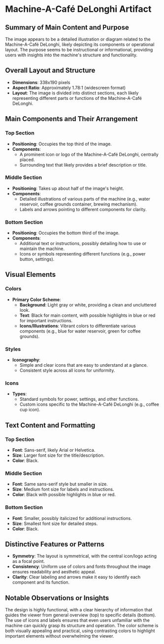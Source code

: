 # Machine-A-Café DeLonghi Artifact

## Summary of Main Content and Purpose
The image appears to be a detailed illustration or diagram related to the Machine-A-Café DeLonghi, likely depicting its components or operational layout. The purpose seems to be instructional or informational, providing users with insights into the machine's structure and functionality.

## Overall Layout and Structure

- **Dimensions**: 338x190 pixels
- **Aspect Ratio**: Approximately 1.78:1 (widescreen format)
- **Layout**: The image is divided into distinct sections, each likely representing different parts or functions of the Machine-A-Café DeLonghi.

## Main Components and Their Arrangement

### Top Section
- **Positioning**: Occupies the top third of the image.
- **Components**:
  - A prominent icon or logo of the Machine-A-Café DeLonghi, centrally placed.
  - Surrounding text that likely provides a brief description or title.

### Middle Section
- **Positioning**: Takes up about half of the image's height.
- **Components**:
  - Detailed illustrations of various parts of the machine (e.g., water reservoir, coffee grounds container, brewing mechanism).
  - Labels and arrows pointing to different components for clarity.

### Bottom Section
- **Positioning**: Occupies the bottom third of the image.
- **Components**:
  - Additional text or instructions, possibly detailing how to use or maintain the machine.
  - Icons or symbols representing different functions (e.g., power button, settings).

## Visual Elements

### Colors
- **Primary Color Scheme**:
  - **Background**: Light gray or white, providing a clean and uncluttered look.
  - **Text**: Black for main content, with possible highlights in blue or red for important instructions.
  - **Icons/Illustrations**: Vibrant colors to differentiate various components (e.g., blue for water reservoir, green for coffee grounds).

### Styles
- **Iconography**:
  - Simple and clear icons that are easy to understand at a glance.
  - Consistent style across all icons for uniformity.

### Icons
- **Types**:
  - Standard symbols for power, settings, and other functions.
  - Custom icons specific to the Machine-A-Café DeLonghi (e.g., coffee cup icon).

## Text Content and Formatting

### Top Section
- **Font**: Sans-serif, likely Arial or Helvetica.
- **Size**: Larger font size for the title/description.
- **Color**: Black.

### Middle Section
- **Font**: Same sans-serif style but smaller in size.
- **Size**: Medium font size for labels and instructions.
- **Color**: Black with possible highlights in blue or red.

### Bottom Section
- **Font**: Smaller, possibly italicized for additional instructions.
- **Size**: Smallest font size for detailed steps.
- **Color**: Black.

## Distinctive Features or Patterns

- **Symmetry**: The layout is symmetrical, with the central icon/logo acting as a focal point.
- **Consistency**: Uniform use of colors and fonts throughout the image ensures readability and aesthetic appeal.
- **Clarity**: Clear labeling and arrows make it easy to identify each component and its function.

## Notable Observations or Insights

The design is highly functional, with a clear hierarchy of information that guides the viewer from general overview (top) to specific details (bottom). The use of icons and labels ensures that even users unfamiliar with the machine can quickly grasp its structure and operation. The color scheme is both visually appealing and practical, using contrasting colors to highlight important elements without overwhelming the viewer.